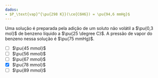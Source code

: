 ```yaml
---
dados:
- $P_\text{vap}^{\pu{298 K}}(\ce{C6H6}) = \pu{94,6 mmHg}$
---
```


Uma solução é preparada pela adição de um soluto não volátil a $\pu{0,3 mol}$ de benzeno líquido a $\pu{25 \degree C}$. A pressão de vapor do benzeno nessa solução é $\pu{75 mmHg}$. 

- [ ] $\pu{45 mmol}$
- [ ] $\pu{56 mmol}$
- [ ] $\pu{67 mmol}$
- [x] $\pu{78 mmol}$
- [ ] $\pu{89 mmol}$
